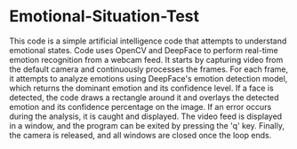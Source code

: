 # Emotional-Situation-Test
This code is a simple artificial intelligence code that attempts to understand emotional states. Code uses OpenCV and DeepFace to perform real-time emotion recognition from a webcam feed. It starts by capturing video from the default camera and continuously processes the frames. For each frame, it attempts to analyze emotions using DeepFace's emotion detection model, which returns the dominant emotion and its confidence level. If a face is detected, the code draws a rectangle around it and overlays the detected emotion and its confidence percentage on the image. If an error occurs during the analysis, it is caught and displayed. The video feed is displayed in a window, and the program can be exited by pressing the 'q' key. Finally, the camera is released, and all windows are closed once the loop ends.
